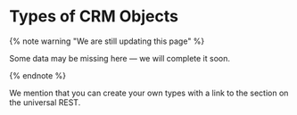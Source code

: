 # Types of CRM Objects

{% note warning "We are still updating this page" %}

Some data may be missing here — we will complete it soon.

{% endnote %}

We mention that you can create your own types with a link to the section on the universal REST.